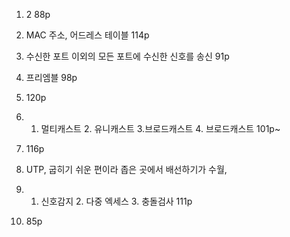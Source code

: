 1. 2 88p
2. MAC 주소, 어드레스 테이블 114p
3. 수신한 포트 이외의 모든 포트에 수신한 신호를 송신 91p
4. 프리엠블 98p
5. 120p

6. 1. 멀티캐스트 2. 유니캐스트 3.브로드캐스트 4. 브로드캐스트 101p~
7. 116p
8. UTP, 굽히기 쉬운 편이라 좁은 곳에서 배선하기가 수월, 

9. 1. 신호감지 2. 다중 엑세스 3. 충돌검사 111p

10. 85p